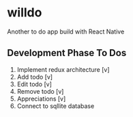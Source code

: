 # willdo
Another to do app build with React Native

## Development Phase To Dos ##

1. Implement redux architecture [v]
2. Add todo [v]
3. Edit todo [v]
4. Remove todo [v]
5. Appreciations [v]
6. Connect to sqllite database
